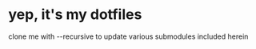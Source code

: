 yep, it's my dotfiles
=====================

clone me with --recursive to update various submodules included herein
